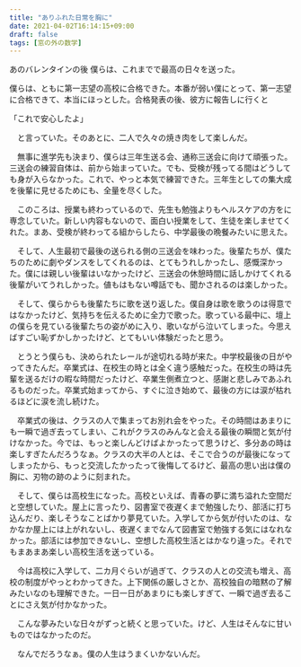 ```yaml
---
title: "ありふれた日常を胸に"
date: 2021-04-02T16:14:15+09:00
draft: false
tags: [窓の外の数学]
---
```


あのバレンタインの後 僕らは、これまでで最高の日々を送った。

 僕らは、ともに第一志望の高校に合格できた。本番が弱い僕にとって、第一志望に合格できて、本当にほっとした。合格発表の後、彼方に報告しに行くと

「これで安心したよ」

　と言っていた。そのあとに、二人で久々の焼き肉をして楽しんだ。

　無事に進学先も決まり、僕らは三年生送る会、通称三送会に向けて頑張った。三送会の練習自体は、前から始まっていた。でも、受検が残ってる間はどうしても身が入らなかった。これで、やっと本気で練習できた。三年生としての集大成を後輩に見せるためにも、全量を尽くした。

　このころは、授業も終わっているので、先生も勉強よりもヘルスケアの方をに専念していた。新しい内容もないので、面白い授業をして、生徒を楽しませてくれた。まあ、受検が終わってる組からしたら、中学最後の晩餐みたいに思えた。

　そして、人生最初で最後の送られる側の三送会を味わった。後輩たちが、僕たちのために劇やダンスをしてくれるのは、とてもうれしかったし、感慨深かった。僕には親しい後輩はいなかったけど、三送会の休憩時間に話しかけてくれる後輩がいてうれしかった。値もはもない噂話でも、聞かされるのは楽しかった。

　そして、僕らからも後輩たちに歌を送り返した。僕自身は歌を歌うのは得意ではなかったけど、気持ちを伝えるために全力で歌った。歌っている最中に、壇上の僕らを見ている後輩たちの姿がめに入り、歌いながら泣いてしまった。今思えばすごい恥ずかしかったけど、とてもいい体験だったと思う。

　とうとう僕らも、決められたレールが途切れる時が来た。中学校最後の日がやってきたんだ。卒業式は、在校生の時とは全く違う感触だった。在校生の時は先輩を送るだけの暇な時間だったけど、卒業生側煮立つと、感謝と悲しみであふれるものだった。卒業式始まってから、すぐに泣き始めて、最後の方には涙が枯れるほどに涙を流し続けた。

　卒業式の後は、クラスの人で集まってお別れ会をやった。その時間はあまりにも一瞬で過ぎ去ってしまい、これがクラスのみんなと会える最後の瞬間と気が付けなかった。今では、もっと楽しんどけばよかったって思うけど、多分あの時は楽しすぎたんだろうなぁ。クラスの大半の人とは、そこで合うのが最後になってしまったから、もっと交流したかったって後悔してるけど、最高の思い出は僕の胸に、刃物の跡のように刻まれた。

　そして、僕らは高校生になった。高校といえば、青春の夢に満ち溢れた空間だと空想していた。屋上に言ったり、図書室で夜遅くまで勉強したり、部活に打ち込んだり、楽しそうなことばかり夢見ていた。入学してから気が付いたのは、なかなか屋上には上がれないし、夜遅くまでなんて図書室で勉強する気にはなれなかった。部活には参加できないし、空想した高校生活とはかなり違った。それでもまあまあ楽しい高校生活を送っている。

　今は高校に入学して、二カ月ぐらいが過ぎて、クラスの人との交流も増え、高校の制度がやっとわかってきた。上下関係の厳しさとか、高校独自の暗黙の了解みたいなのも理解できた。一日一日があまりにも楽しすぎて、一瞬で過ぎ去ることにさえ気が付かなかった。

　こんな夢みたいな日々がずっと続くと思っていた。けど、人生はそんなに甘いものではなかったのだ。

　なんでだろうなぁ。僕の人生はうまくいかないんだ。
